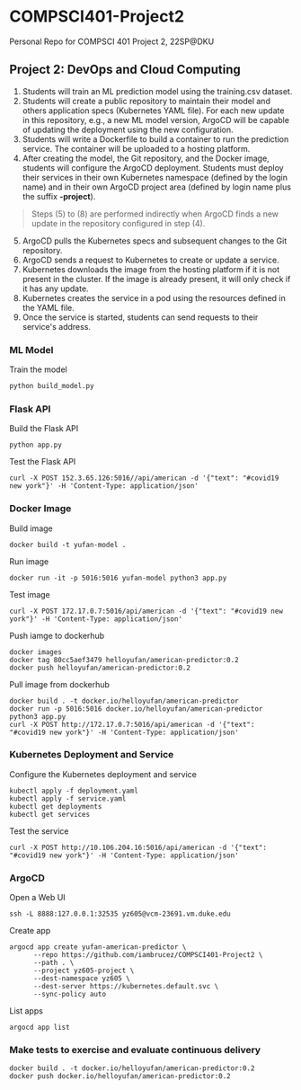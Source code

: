 # COMPSCI401-Project2

Personal Repo for COMPSCI 401 Project 2, 22SP@DKU

## Project 2: DevOps and Cloud Computing

1. Students will train an ML prediction model using the training.csv dataset.
2. Students will create a public repository to maintain their model and others application specs (Kubernetes YAML file). For each new update in this repository, e.g., a new ML model version, ArgoCD will be capable of updating the deployment using the new configuration.
3. Students will write a Dockerfile to build a container to run the prediction service. The container will be uploaded to a hosting platform.
4. After creating the model, the Git repository, and the Docker image, students will configure the ArgoCD deployment. Students must deploy their services in their own Kubernetes namespace (defined by the login name) and in their own ArgoCD project area (defined by login name plus the suffix **-project**).

> Steps (5) to (8) are performed indirectly when ArgoCD finds a new update in the repository configured in step (4).

5. ArgoCD pulls the Kubernetes specs and subsequent changes to the Git repository.
6. ArgoCD sends a request to Kubernetes to create or update a service.
7. Kubernetes downloads the image from the hosting platform if it is not present in the cluster. If the image is already present, it will only check if it has any update.
8. Kubernetes creates the service in a pod using the resources defined in the YAML file.
9. Once the service is started, students can send requests to their service's address.

### ML Model

Train the model

```bash
python build_model.py
```

### Flask API

Build the Flask API

```
python app.py
```

Test the Flask API

```
curl -X POST 152.3.65.126:5016//api/american -d '{"text": "#covid19 new york"}' -H 'Content-Type: application/json'
```

### Docker Image

Build image

```
docker build -t yufan-model .
```

Run image

```
docker run -it -p 5016:5016 yufan-model python3 app.py
```

Test image

```
curl -X POST 172.17.0.7:5016/api/american -d '{"text": "#covid19 new york"}' -H 'Content-Type: application/json'
```

Push iamge to dockerhub

```
docker images
docker tag 80cc5aef3479 helloyufan/american-predictor:0.2
docker push helloyufan/american-predictor:0.2
```

Pull image from dockerhub

```
docker build . -t docker.io/helloyufan/american-predictor
docker run -p 5016:5016 docker.io/helloyufan/american-predictor python3 app.py
curl -X POST http://172.17.0.7:5016/api/american -d '{"text": "#covid19 new york"}' -H 'Content-Type: application/json'
```

### Kubernetes Deployment and Service

Configure the Kubernetes deployment and service

```
kubectl apply -f deployment.yaml
kubectl apply -f service.yaml
kubectl get deployments
kubectl get services
```

Test the service

```
curl -X POST http://10.106.204.16:5016/api/american -d '{"text": "#covid19 new york"}' -H 'Content-Type: application/json'
```

### ArgoCD

Open a Web UI

```
ssh -L 8888:127.0.0.1:32535 yz605@vcm-23691.vm.duke.edu
```

Create app

```
argocd app create yufan-american-predictor \
      --repo https://github.com/iambrucez/COMPSCI401-Project2 \
      --path . \
      --project yz605-project \
      --dest-namespace yz605 \
      --dest-server https://kubernetes.default.svc \
      --sync-policy auto
```

List apps

```
argocd app list
```

### Make tests to exercise and evaluate continuous delivery

```
docker build . -t docker.io/helloyufan/american-predictor:0.2
docker push docker.io/helloyufan/american-predictor:0.2
```
